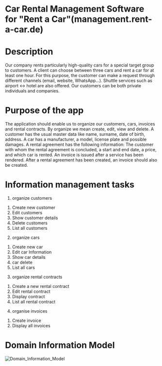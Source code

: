 # Car Rental Management Software for "Rent a Car"(management.rent-a-car.de)

# Description
Our company rents particularly high-quality cars for a special target group to customers. A client can choose between three cars and rent a car for at least one hour. For this purpose, the customer can make a request through different channels (email, website, WhatsApp...). Shuttle services such as airport <-> hotel are also offered. Our customers can be both private individuals and companies.

# Purpose of the app

The application should enable us to organize our customers, cars, invoices and rental contracts. By organize we mean create, edit, view and delete.
A customer has the usual master data like name, surname, date of birth, address. A car has a manufacturer, a model, license plate and possible damages. A rental agreement has the following information: The customer with whom the rental agreement is concluded, a start and end date, a price, and which car is rented. An invoice is issued after a service has been rendered. After a rental agreement has been created, an invoice should also be created. 

# Information management tasks
1. organize customers
  1) Create new customer
  2) Edit customers
  3) Show customer details
  4) Delete customers
  5) List all customers
2. organize cars
  1) Create new car
  2) Edit car Information
  3) Show car details
  4) car delete
  5) List all cars
3. organize rental contracts
  1) Create a new rental contract
  2) Edit rental contract
  3) Display contract
  4) List all rental contract
4. organise invoices
  1) Create invoice
  2) Display all invoices

# Domain Information Model

![Domain_Information_Model](https://github.com/krausma-4/car_rental_management/blob/master/Domain_Information_Model.png)
